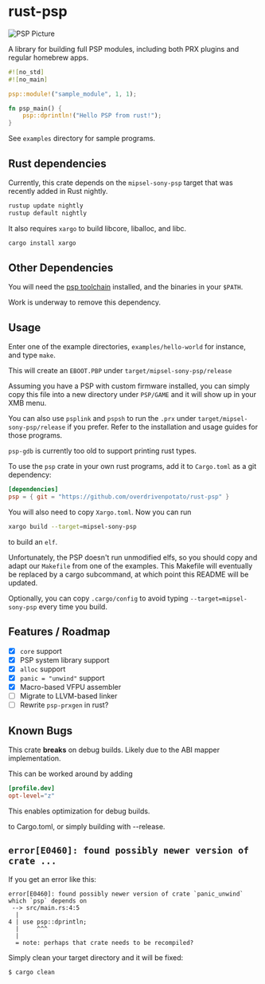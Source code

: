 # rust-psp

![PSP Picture](psp-hello-world.jpg)

A library for building full PSP modules, including both PRX plugins and regular
homebrew apps.

```rust
#![no_std]
#![no_main]

psp::module!("sample_module", 1, 1);

fn psp_main() {
    psp::dprintln!("Hello PSP from rust!");
}
```

See `examples` directory for sample programs.

## Rust dependencies 

Currently, this crate depends on the `mipsel-sony-psp` target that was recently
added in Rust nightly. 

```sh
rustup update nightly
rustup default nightly

```
It also requires `xargo` to build libcore, liballoc, and libc.
```sh
cargo install xargo
```

## Other Dependencies

You will need the [psp toolchain] installed, and the binaries in your `$PATH`.

[psp toolchain]: https://github.com/pspdev/psptoolchain

Work is underway to remove this dependency.

## Usage

Enter one of the example directories, `examples/hello-world` for instance,
and type `make`. 

This will create an `EBOOT.PBP` under `target/mipsel-sony-psp/release`

Assuming you have a PSP with custom firmware
installed, you can simply copy this file into a new directory under `PSP/GAME`
and it will show up in your XMB menu. 

You can also use `psplink` and `pspsh`
to run the `.prx` under `target/mipsel-sony-psp/release` if you prefer.
Refer to the installation and usage guides for those programs.

`psp-gdb` is currently too old to support printing rust types.

To use the `psp` crate in your own rust programs, add it to `Cargo.toml`
as a git dependency:

```toml
[dependencies]
psp = { git = "https://github.com/overdrivenpotato/rust-psp" }
```

You will also need to copy `Xargo.toml`. Now you can run 

```sh
xargo build --target=mipsel-sony-psp
```
to build an `elf`.

Unfortunately, the PSP doesn't run unmodified
elfs, so you should copy and adapt our `Makefile` from one of the examples.
This Makefile will eventually be replaced by a cargo subcommand, at which point
this README will be updated.

Optionally, you can copy `.cargo/config` to avoid typing `--target=mipsel-sony-psp`
every time you build.

## Features / Roadmap

- [x] `core` support
- [x] PSP system library support
- [x] `alloc` support
- [x] `panic = "unwind"` support
- [x] Macro-based VFPU assembler
- [ ] Migrate to LLVM-based linker
- [ ] Rewrite `psp-prxgen` in rust?

## Known Bugs

This crate **breaks** on debug builds. Likely due to the ABI mapper
implementation. 

This can be worked around by adding

```toml
[profile.dev]
opt-level="z"
```
This enables optimization for debug builds.

to Cargo.toml, or simply building with --release.

## `error[E0460]: found possibly newer version of crate ...`

If you get an error like this:

```
error[E0460]: found possibly newer version of crate `panic_unwind` which `psp` depends on
 --> src/main.rs:4:5
  |
4 | use psp::dprintln;
  |     ^^^
  |
  = note: perhaps that crate needs to be recompiled?
```

Simply clean your target directory and it will be fixed:

```sh
$ cargo clean
```
